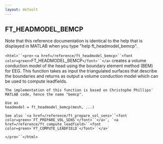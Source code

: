 ```yaml
---
layout: default
---
```


##  FT_HEADMODEL_BEMCP

Note that this reference documentation is identical to the help that is displayed in MATLAB when you type "help ft_headmodel_bemcp".

`<html>``<pre>`
    `<a href=/reference/ft_headmodel_bemcp>``<font color=green>`FT_HEADMODEL_BEMCP`</font>``</a>` creates a volume conduction model of the head
    using the boundary element method (BEM) for EEG. This function
    takes as input the triangulated surfaces that describe the boundaries
    and returns as output a volume conduction model which can be used
    to compute leadfields.
 
    The implementation of this function is based on Christophe Phillips'
    MATLAB code, hence the name "bemcp".
 
    Use as
    headmodel = ft_headmodel_bemcp(mesh, ...)
 
    See also `<a href=/reference/ft_prepare_vol_sens>``<font color=green>`FT_PREPARE_VOL_SENS`</font>``</a>`, `<a href=/reference/ft_compute_leadfield>``<font color=green>`FT_COMPUTE_LEADFIELD`</font>``</a>`
`</pre>``</html>`


